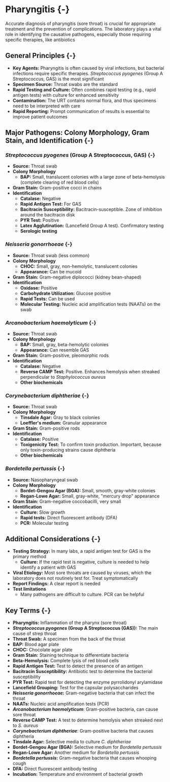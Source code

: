 # Pharyngitis {-}

Accurate diagnosis of pharyngitis (sore throat) is crucial for appropriate treatment and the prevention of complications. The laboratory plays a vital role in identifying the causative pathogens, especially those requiring specific therapies, like antibiotics

## **General Principles** {-}

*   **Key Agents:** Pharyngitis is often caused by viral infections, but bacterial infections require specific therapies. *Streptococcus pyogenes* (Group A Streptococcus, GAS) is the most significant
*   **Specimen Source:** Throat swabs are the standard
*   **Rapid Testing and Culture:** Often combines rapid testing (e.g., rapid antigen tests) with culture for enhanced sensitivity
*   **Contamination:** The URT contains normal flora, and thus specimens need to be interpreted with care
*   **Rapid Reporting:** Prompt communication of results is essential to improve patient outcomes

## **Major Pathogens: Colony Morphology, Gram Stain, and Identification** {-}

### ***Streptococcus pyogenes* (Group A Streptococcus, GAS)** {-}
*   **Source:** Throat swab
*   **Colony Morphology**
    *   **BAP:** Small, translucent colonies with a large zone of beta-hemolysis (complete clearing of red blood cells)
*   **Gram Stain:** Gram-positive cocci in chains
*   **Identification**
    *   **Catalase:** Negative
    *   **Rapid Antigen Test:** For GAS
    *   **Bacitracin Susceptibility:** Bacitracin-susceptible. Zone of inhibition around the bacitracin disk
    *   **PYR Test:** Positive
    *   **Latex Agglutination:** (Lancefield Group A test). Confirmatory testing
    *   **Serologic testing**

### ***Neisseria gonorrhoeae*** {-}
*   **Source:** Throat swab (less common)
*   **Colony Morphology**
    *   **CHOC:** Small, gray, non-hemolytic, translucent colonies
    *   **Appearance:** Can be mucoid
*   **Gram Stain:** Gram-negative diplococci (kidney bean-shaped)
*   **Identification**
    *   **Oxidase:** Positive
    *   **Carbohydrate Utilization:** Glucose positive
    *   **Rapid Tests:** Can be used
    *   **Molecular Testing:** Nucleic acid amplification tests (NAATs) on the swab

### ***Arcanobacterium haemolyticum*** {-}
*   **Source:** Throat swab
*   **Colony Morphology**
    *   **BAP:** Small, gray, beta-hemolytic colonies
    *   **Appearance:** Can resemble GAS
*   **Gram Stain:** Gram-positive, pleomorphic rods
*   **Identification**
    *   **Catalase:** Negative
    *   **Reverse CAMP Test:** Positive. Enhances hemolysis when streaked perpendicular to *Staphylococcus aureus*
    *   **Other biochemicals**

### ***Corynebacterium diphtheriae*** {-}
*   **Source:** Throat swab
*   **Colony Morphology**
    *   **Tinsdale Agar:** Gray to black colonies
    *   **Loeffler's medium:** Granular appearance
*   **Gram Stain:** Gram-positive rods
*   **Identification**
    *   **Catalase:** Positive
    *   **Toxigenicity Test:** To confirm toxin production. Important, because only toxin-producing strains cause diphtheria
    *   **Other biochemicals**

### ***Bordetella pertussis*** {-}
*   **Source:** Nasopharyngeal swab
*   **Colony Morphology**
    *   **Bordet-Gengou Agar (BGA):** Small, smooth, gray-white colonies
    *   **Regan-Lowe Agar:** Small, gray-white, "mercury drop" appearance
*   **Gram Stain:** Gram-negative coccobacilli, very small
*   **Identification**
    *   **Culture:** Slow growth
    *   **Rapid tests:** Direct fluorescent antibody (DFA)
    *   **PCR:** Molecular testing

## **Additional Considerations** {-}

*   **Testing Strategy:** In many labs, a rapid antigen test for GAS is the primary method
    *   **Culture:** If the rapid test is negative, culture is needed to help identify a patient with GAS
*   **Viral Etiology:** Most sore throats are caused by viruses, which the laboratory does not routinely test for. Treat symptomatically
*   **Report Findings:** A clear report is needed
*   **Test limitations**
    *   Many pathogens are difficult to culture. PCR can be helpful

## **Key Terms** {-}

*   **Pharyngitis:** Inflammation of the pharynx (sore throat)
*   ***Streptococcus pyogenes* (Group A Streptococcus (GAS)):** The main cause of strep throat
*   **Throat Swab:** A specimen from the back of the throat
*   **BAP:** Blood agar plate
*   **CHOC:** Chocolate agar plate
*   **Gram Stain:** Staining technique to differentiate bacteria
*   **Beta-Hemolysis:** Complete lysis of red blood cells
*   **Rapid Antigen Test:** Test to detect the presence of an antigen
*   **Bacitracin Susceptibility:** Antibiotic test to determine the bacterial susceptibility
*   **PYR Test:** Rapid test for detecting the enzyme pyrrolidonyl arylamidase
*   **Lancefield Grouping:** Test for the capsular polysaccharides
*   ***Neisseria gonorrhoeae*:** Gram-negative bacteria that can infect the throat
*   **NAATs:** Nucleic acid amplification tests (PCR)
*   ***Arcanobacterium haemolyticum***: Gram-positive bacteria, can cause sore throat
*   **Reverse CAMP Test:** A test to determine hemolysis when streaked next to *S. aureus*
*   ***Corynebacterium diphtheriae***: Gram-positive bacteria that causes diphtheria
*   **Tinsdale Agar:** Selective media to culture *C. diphtheriae*
*   **Bordet-Gengou Agar (BGA):** Selective medium for *Bordetella pertussis*
*   **Regan-Lowe Agar:** Another medium for *Bordetella pertussis*
*   ***Bordetella pertussis*:** Gram-negative bacteria that causes whooping cough
*   **DFA:** Direct fluorescent antibody testing
*   **Incubation:** Temperature and environment of bacterial growth

